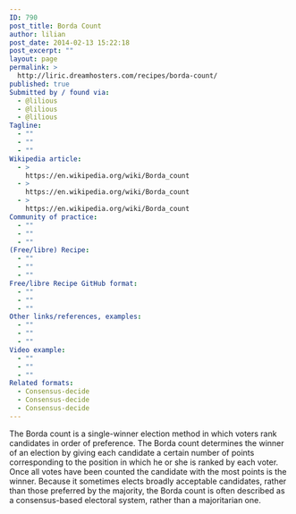 ```yaml
---
ID: 790
post_title: Borda Count
author: lilian
post_date: 2014-02-13 15:22:18
post_excerpt: ""
layout: page
permalink: >
  http://liric.dreamhosters.com/recipes/borda-count/
published: true
Submitted by / found via:
  - @lilious
  - @lilious
  - @lilious
Tagline:
  - ""
  - ""
  - ""
Wikipedia article:
  - >
    https://en.wikipedia.org/wiki/Borda_count
  - >
    https://en.wikipedia.org/wiki/Borda_count
  - >
    https://en.wikipedia.org/wiki/Borda_count
Community of practice:
  - ""
  - ""
  - ""
(Free/libre) Recipe:
  - ""
  - ""
  - ""
Free/libre Recipe GitHub format:
  - ""
  - ""
  - ""
Other links/references, examples:
  - ""
  - ""
  - ""
Video example:
  - ""
  - ""
  - ""
Related formats:
  - Consensus-decide
  - Consensus-decide
  - Consensus-decide
---
```

The Borda count is a single-winner election method  in which voters rank candidates in order of preference. The Borda count  determines the winner of an election by giving each candidate a certain number of points corresponding to the position in which he or she is ranked by each voter. Once all votes have been counted the candidate with the most points is the winner. Because it sometimes elects broadly acceptable candidates, rather than those preferred by the majority, the Borda count is often described as a consensus-based electoral system, rather than a majoritarian one.